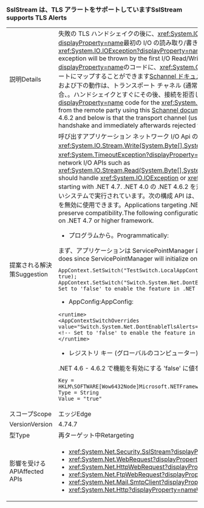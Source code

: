### <a name="sslstream-supports-tls-alerts"></a><span data-ttu-id="34f45-101">SslStream は、TLS アラートをサポートしています</span><span class="sxs-lookup"><span data-stu-id="34f45-101">SslStream supports TLS Alerts</span></span>

|   |   |
|---|---|
|<span data-ttu-id="34f45-102">説明</span><span class="sxs-lookup"><span data-stu-id="34f45-102">Details</span></span>|<span data-ttu-id="34f45-103">失敗の TLS ハンドシェイクの後に、<xref:System.IO.IOException?displayProperty=name>内部で<xref:System.ComponentModel.Win32Exception?displayProperty=name>最初の I/O の読み取り/書き込み操作によって例外がスローされます。</span><span class="sxs-lookup"><span data-stu-id="34f45-103">After a failed TLS handshake, an <xref:System.IO.IOException?displayProperty=name> with an inner <xref:System.ComponentModel.Win32Exception?displayProperty=name> exception will be thrown by the first I/O Read/Write operation.</span></span> <span data-ttu-id="34f45-104"><xref:System.ComponentModel.Win32Exception.NativeErrorCode?displayProperty=name>のコードに、<xref:System.ComponentModel.Win32Exception?displayProperty=name>これを使用してリモート側の TLS アラートにマップすることができます[Schannel ドキュメント](https://msdn.microsoft.com/library/windows/desktop/dd721886%28v=vs.85%29.aspx)です。詳細については、次を参照してください[RFC 2246: 7.2.2 エラー アラート](https://tools.ietf.org/html/rfc2246#section-7.2.2).NET 4.6.2 および下の動作は、トランスポート チャネル (通常は TCP 接続) は、にタイムアウト書き込みまたは読み取り中に、その他のパーティが失敗した場合、。ハンドシェイクとすぐにその後、接続を拒否しました。</span><span class="sxs-lookup"><span data-stu-id="34f45-104">The <xref:System.ComponentModel.Win32Exception.NativeErrorCode?displayProperty=name> code for the <xref:System.ComponentModel.Win32Exception?displayProperty=name> can be mapped to the TLS Alert from the remote party using this [Schannel documentation](https://msdn.microsoft.com/library/windows/desktop/dd721886%28v=vs.85%29.aspx).For more information, see [RFC 2246: Section 7.2.2 Error alerts](https://tools.ietf.org/html/rfc2246#section-7.2.2)The behavior in .NET 4.6.2 and below is that the transport channel (usually TCP connection) will timeout during either Write or Read if the other party failed the handshake and immediately afterwards rejected the connection.</span></span>|
|<span data-ttu-id="34f45-105">提案される解決策</span><span class="sxs-lookup"><span data-stu-id="34f45-105">Suggestion</span></span>|<span data-ttu-id="34f45-106">呼び出すアプリケーション ネットワーク I/O Api のように<xref:System.IO.Stream.Read(System.Byte[],System.Int32,System.Int32)> / <xref:System.IO.Stream.Write(System.Byte[],System.Int32,System.Int32)>を処理する<xref:System.IO.IOException>または<xref:System.TimeoutException?displayProperty=name>です。既定の .NET 4.7 開始では、TLS アラート機能が有効にします。</span><span class="sxs-lookup"><span data-stu-id="34f45-106">Applications calling network I/O APIs such as <xref:System.IO.Stream.Read(System.Byte[],System.Int32,System.Int32)>/<xref:System.IO.Stream.Write(System.Byte[],System.Int32,System.Int32)> should handle <xref:System.IO.IOException> or <xref:System.TimeoutException?displayProperty=name>.The TLS Alerts feature is enabled by default starting with .NET 4.7.</span></span> <span data-ttu-id="34f45-107">.NET 4.0 の .NET 4.6.2 を対象とするアプリケーションの互換性を保持するために無効になっている機能が、.NET 4.7 または高いシステムで実行されています。次の構成 API は、有効または .NET 4.6 以降の .NET 4.7 または高い framework で実行されるアプリケーション、機能を無効に使用できます。</span><span class="sxs-lookup"><span data-stu-id="34f45-107">Applications targeting .NET 4.0 - .NET 4.6.2 running on a .NET 4.7 or higher system will have the feature disabled to preserve compatibility.The following configuration API is available to enable or disable the feature for .NET 4.6 and above applications running on .NET 4.7 or higher framework.</span></span><ul><li><span data-ttu-id="34f45-108">プログラムから。</span><span class="sxs-lookup"><span data-stu-id="34f45-108">Programmatically:</span></span></li></ul><span data-ttu-id="34f45-109">まず、アプリケーションは ServicePointManager は 1 回だけ初期化するためにする必要があります。</span><span class="sxs-lookup"><span data-stu-id="34f45-109">Must be the very first thing the application does since ServicePointManager will initialize only once:</span></span><pre><code class="language-C#">AppContext.SetSwitch(&quot;TestSwitch.LocalAppContext.DisableCaching&quot;, true);&#13;&#10;AppContext.SetSwitch(&quot;Switch.System.Net.DontEnableTlsAlerts&quot;, true); // Set to &#39;false&#39; to enable the feature in .NET 4.6 - 4.6.2.&#13;&#10;</code></pre><ul><li><span data-ttu-id="34f45-110">AppConfig:</span><span class="sxs-lookup"><span data-stu-id="34f45-110">AppConfig:</span></span></li></ul><pre><code class="language-XML">&lt;runtime&gt;&#13;&#10;&lt;AppContextSwitchOverrides value=&quot;Switch.System.Net.DontEnableTlsAlerts=true&quot;/&gt;&#13;&#10;&lt;!-- Set to &#39;false&#39; to enable the feature in .NET 4.6 - 4.6.2. --&gt;&#13;&#10;&lt;/runtime&gt;&#13;&#10;</code></pre><ul><li><span data-ttu-id="34f45-111">レジストリ キー (グローバルのコンピューター):</span><span class="sxs-lookup"><span data-stu-id="34f45-111">Registry key (machine global):</span></span></li></ul><span data-ttu-id="34f45-112">.NET 4.6 - 4.6.2 で機能を有効にする 'false' に値を設定します。</span><span class="sxs-lookup"><span data-stu-id="34f45-112">Set the Value to 'false' to enable the feature in .NET 4.6 - 4.6.2.</span></span><pre><code>Key = HKLM\SOFTWARE\[Wow6432Node\]Microsoft\.NETFramework\AppContext\Switch.System.Net.DontEnableTlsAlerts&#13;&#10;Type = String&#13;&#10;Value = &quot;true&quot;&#13;&#10;</code></pre>|
|<span data-ttu-id="34f45-113">スコープ</span><span class="sxs-lookup"><span data-stu-id="34f45-113">Scope</span></span>|<span data-ttu-id="34f45-114">エッジ</span><span class="sxs-lookup"><span data-stu-id="34f45-114">Edge</span></span>|
|<span data-ttu-id="34f45-115">Version</span><span class="sxs-lookup"><span data-stu-id="34f45-115">Version</span></span>|<span data-ttu-id="34f45-116">4.7</span><span class="sxs-lookup"><span data-stu-id="34f45-116">4.7</span></span>|
|<span data-ttu-id="34f45-117">型</span><span class="sxs-lookup"><span data-stu-id="34f45-117">Type</span></span>|<span data-ttu-id="34f45-118">再ターゲット中</span><span class="sxs-lookup"><span data-stu-id="34f45-118">Retargeting</span></span>|
|<span data-ttu-id="34f45-119">影響を受ける API</span><span class="sxs-lookup"><span data-stu-id="34f45-119">Affected APIs</span></span>|<ul><li><xref:System.Net.Security.SslStream?displayProperty=nameWithType></li><li><xref:System.Net.WebRequest?displayProperty=nameWithType></li><li><xref:System.Net.HttpWebRequest?displayProperty=nameWithType></li><li><xref:System.Net.FtpWebRequest?displayProperty=nameWithType></li><li><xref:System.Net.Mail.SmtpClient?displayProperty=nameWithType></li><li><xref:System.Net.Http?displayProperty=nameWithType></li></ul>|

